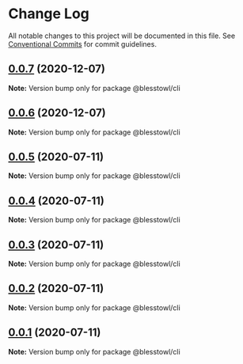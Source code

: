 # Change Log

All notable changes to this project will be documented in this file.
See [Conventional Commits](https://conventionalcommits.org) for commit guidelines.

## [0.0.7](https://github.com/blesstosam/lerna-demo/compare/v0.0.6...v0.0.7) (2020-12-07)

**Note:** Version bump only for package @blesstowl/cli





## [0.0.6](https://github.com/blesstosam/lerna-demo/compare/v0.0.5...v0.0.6) (2020-12-07)

**Note:** Version bump only for package @blesstowl/cli





## [0.0.5](https://github.com/blesstosam/lerna-demo/compare/v0.0.4...v0.0.5) (2020-07-11)

**Note:** Version bump only for package @blesstowl/cli





## [0.0.4](https://github.com/blesstosam/lerna-demo/compare/v0.0.3...v0.0.4) (2020-07-11)

**Note:** Version bump only for package @blesstowl/cli





## [0.0.3](https://github.com/blesstosam/lerna-demo/compare/v0.0.2...v0.0.3) (2020-07-11)

**Note:** Version bump only for package @blesstowl/cli





## [0.0.2](https://github.com/blesstosam/lerna-demo/compare/v0.0.2-alpha.2...v0.0.2) (2020-07-11)

**Note:** Version bump only for package @blesstowl/cli





## [0.0.1](https://github.com/blesstosam/lerna-demo/compare/v0.0.2-alpha.2...v0.0.1) (2020-07-11)

**Note:** Version bump only for package @blesstowl/cli
